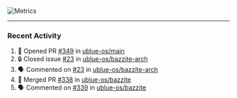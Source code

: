 ![Metrics](https://metrics.lecoq.io/KyleGospo?template=classic&base=header%2C%20activity%2C%20community%2C%20repositories%2C%20metadata&base.indepth=false&base.hireable=false&base.skip=false&config.timezone=America%2FLos_Angeles)

---
### Recent Activity
<!--START_SECTION:activity-->
1. 💪 Opened PR [#349](https://github.com/ublue-os/main/pull/349) in [ublue-os/main](https://github.com/ublue-os/main)
2. 🔒 Closed issue [#23](https://github.com/ublue-os/bazzite-arch/issues/23) in [ublue-os/bazzite-arch](https://github.com/ublue-os/bazzite-arch)
3. 🗣 Commented on [#23](https://github.com/ublue-os/bazzite-arch/issues/23#issuecomment-1729915129) in [ublue-os/bazzite-arch](https://github.com/ublue-os/bazzite-arch)
4. 🎉 Merged PR [#338](https://github.com/ublue-os/bazzite/pull/338) in [ublue-os/bazzite](https://github.com/ublue-os/bazzite)
5. 🗣 Commented on [#339](https://github.com/ublue-os/bazzite/pull/339#issuecomment-1728941040) in [ublue-os/bazzite](https://github.com/ublue-os/bazzite)
<!--END_SECTION:activity-->

